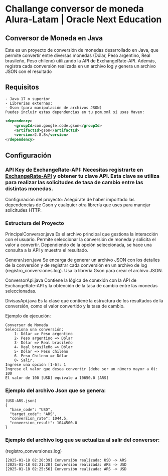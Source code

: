 # Challange conversor de moneda Alura-Latam | Oracle Next Education

## Conversor de Moneda en Java

Este es un proyecto de conversión de monedas desarrollado en Java, que permite convertir entre diversas monedas (Dólar, Peso argentino, Real brasileño, Peso chileno) utilizando la API de ExchangeRate-API. Además, registra cada conversión realizada en un archivo log y genera un archivo JSON con el resultado

## Requisitos
    - Java 17 o superior
    - Librerías externas:
    - Gson (para manipulación de archivos JSON)
    Puedes incluir estas dependencias en tu pom.xml si usas Maven:

```xml
<dependency>
    <groupId>com.google.code.gson</groupId>
    <artifactId>gson</artifactId>
    <version>2.8.8</version>
</dependency>

```

## Configuración

### API Key de ExchangeRate-API: Necesitas registrarte en [ExchangeRate-API](https://www.exchangerate-api.com/) y obtener tu clave API. Esta clave se utiliza para realizar las solicitudes de tasa de cambio entre las distintas monedas.

Configuración del proyecto: Asegúrate de haber importado las dependencias de Gson y cualquier otra librería que uses para manejar solicitudes HTTP.


### Estructura del Proyecto

PrincipalConversor.java
Es el archivo principal que gestiona la interacción con el usuario. Permite seleccionar la conversión de moneda y solicita el valor a convertir. Dependiendo de la opción seleccionada, se hace una consulta a la API y muestra el resultado.

GenerarJson.java
Se encarga de generar un archivo JSON con los detalles de la conversión y de registrar cada conversión en un archivo de log (registro_conversiones.log). Usa la librería Gson para crear el archivo JSON.

ConversorApi.java
Contiene la lógica de conexión con la API de ExchangeRate-API y la obtención de la tasa de cambio entre las monedas seleccionadas.

DivisasApi.java
Es la clase que contiene la estructura de los resultados de la conversión, como el valor convertido y la tasa de cambio.


Ejemplo de ejecución:
```
Conversor de Moneda
Selecciona una conversión:
    1- Dólar => Peso argentino
    2- Peso argentino => Dólar
    3- Dólar => Real brasileño
    4- Real brasileño => Dólar
    5- Dólar => Peso chileno
    6- Peso Chileno => Dólar
    0- Salir.
Ingrese una opción [1-6]: 1
Ingrese el valor que desea convertir (debe ser un número mayor a 0): 100
El valor de 100 [USD] equivale a 10650.0 [ARS]
```

### Ejemplo del archivo Json que se genera:
```
(USD-ARS.json)
{
  "base_code": "USD",
  "target_code": "ARS",
  "conversion_rate": 1044.5,
  "conversion_result": 1044500.0
}
```
### Ejemplo del archivo log que se actualiza al salir del conversor:
(registro_conversiones.log)

```
[2025-01-18 02:20:39] Conversión realizada: USD -> ARS
[2025-01-18 02:21:20] Conversión realizada: ARS -> USD
[2025-01-18 02:25:56] Conversión realizada: ARS -> USD
```


